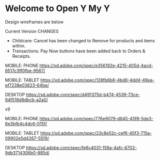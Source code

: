# Welcome to Open Y My Y

Design wireframes are below

Current Version
CHANGES
- Childcare: Cancel has been changed to Remove for products and items within.
- Transactions: Pay Now buttons have been added back to Orders & Receipts.

MOBILE: PHONE
https://xd.adobe.com/spec/e356192e-4215-405d-4acd-8517c3ff0fbe-9567/

MOBILE: TABLET
https://xd.adobe.com/spec/128fb6b6-4bd6-4dd4-49ea-ef7238e03623-64be/

DESKTOP
https://xd.adobe.com/spec/d491375d-b474-4539-73ce-94f518d8dbcb-a2a0/

v9

MOBILE: PHONE
https://xd.adobe.com/spec/776e9079-d845-45f6-5de3-6e3bfb4c4dc6-015f/

MOBILE: TABLET
https://xd.adobe.com/spec/23c8e52c-cef6-45f3-715a-09902e5d4267-55f9/

DESKTOP
https://xd.adobe.com/spec/fe6c4031-159a-4afc-6702-9db3714306b0-885d/
